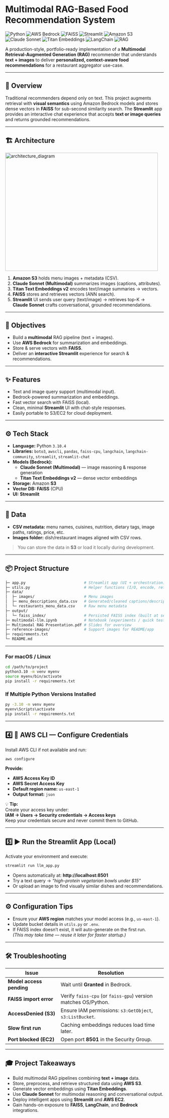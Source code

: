 # **Multimodal RAG-Based Food Recommendation System**

![Python](https://img.shields.io/badge/Python-3.10-blue)
![AWS Bedrock](https://img.shields.io/badge/AWS-Bedrock-orange)
![FAISS](https://img.shields.io/badge/VectorDB-FAISS-green)
![Streamlit](https://img.shields.io/badge/Frontend-Streamlit-red)
![Amazon S3](https://img.shields.io/badge/Storage-Amazon%20S3-lightgrey)
![Claude Sonnet](https://img.shields.io/badge/Model-Claude%20Sonnet-yellow)
![Titan Embeddings](https://img.shields.io/badge/Embeddings-Titan%20Text%20v2-purple)
![LangChain](https://img.shields.io/badge/Framework-LangChain-lightblue)
![RAG](https://img.shields.io/badge/Pipeline-Retrieval--Augmented--Generation-brown)

A production-style, portfolio-ready implementation of a **Multimodal Retrieval-Augmented Generation (RAG)** recommender that understands **text + images** to deliver **personalized, context-aware food recommendations** for a restaurant aggregator use-case.

---

## 🧠 Overview

Traditional recommenders depend only on text. This project augments retrieval with **visual semantics** using Amazon Bedrock models and stores dense vectors in **FAISS** for sub-second similarity search. The **Streamlit** app provides an interactive chat experience that accepts **text or image queries** and returns grounded recommendations.

---

## 🏗️ Architecture
<img width="485" height="375" alt="architecture_diagram" src="https://github.com/user-attachments/assets/8e5b810a-4f8d-4ba8-a350-bb58e2029ab2" />


1. **Amazon S3** holds menu images + metadata (CSV).  
2. **Claude Sonnet (Multimodal)** summarizes images (captions, attributes).  
3. **Titan Text Embeddings v2** encodes text/image summaries → vectors.  
4. **FAISS** stores and retrieves vectors (ANN search).  
5. **Streamlit** UI sends user query (text/image) → retrieves top-K →  
   **Claude Sonnet** crafts conversational, grounded recommendations.

---

## 🎯 Objectives

- Build a **multimodal** RAG pipeline (text + images).  
- Use **AWS Bedrock** for summarization and embeddings.  
- Store & serve vectors with **FAISS**.  
- Deliver an **interactive Streamlit** experience for search & recommendations.

---

## ✨ Features

- Text and image query support (multimodal input).  
- Bedrock-powered summarization and embeddings.  
- Fast vector search with FAISS (local).  
- Clean, minimal **Streamlit** UI with chat-style responses.  
- Easily portable to S3/EC2 for cloud deployment.

---

## ⚙️ Tech Stack

- **Language:** Python `3.10.4`  
- **Libraries:** `boto3`, `awscli`, `pandas`, `faiss-cpu`, `langchain`, `langchain-community`, `streamlit`, `streamlit-chat`  
- **Models (Bedrock):**  
  - **Claude Sonnet (Multimodal)** — image reasoning & response generation  
  - **Titan Text Embeddings v2** — dense vector embeddings  
- **Storage:** Amazon **S3**  
- **Vector DB:** **FAISS** (CPU)  
- **UI:** **Streamlit**

---

## 🧩 Data

- **CSV metadata:** menu names, cuisines, nutrition, dietary tags, image paths, ratings, price, etc.  
- **Images folder:** dish/restaurant images aligned with CSV rows.

> You can store the data in **S3** or load it locally during development.

---

## 📦 Project Structure

```bash
├─ app.py                          # Streamlit app (UI + orchestration)
├─ utils.py                        # Helper functions (I/O, encode, retrieve)
├─ data/
│  ├─ images/                      # Menu images
│  ├─ menu_descriptions_data.csv   # Generated/cleaned captions/descriptions
│  └─ restaurants_menu_data.csv    # Raw menu metadata
├─ output/
│  └─ faiss_index/                 # Persisted FAISS index (built at setup)
├─ multimodal-llm.ipynb            # Notebook (experiments / quick tests)
├─ Multimodal RAG Presentation.pdf # Slides for overview
├─ reference-images/               # Support images for README/app
├─ requirements.txt
└─ README.md
```
---

### **For macOS / Linux**
```bash
cd /path/to/project
python3.10 -m venv myenv
source myenv/bin/activate
pip install -r requirements.txt
```

### If Multiple Python Versions Installed
```bash
py -3.10 -m venv myenv
myenv\Scripts\activate
pip install -r requirements.txt
```
--- 

## 4️⃣ 🧰 **AWS CLI — Configure Credentials**

Install AWS CLI if not available and run:
```bash
aws configure
```

**Provide:**
- **AWS Access Key ID**  
- **AWS Secret Access Key**  
- **Default region name:** `us-east-1`  
- **Output format:** `json`  

💡 **Tip:**  
Create your access key under:  
**IAM → Users → Security credentials → Access keys**  
Keep your credentials secure and never commit them to GitHub.  

---

## 5️⃣ ▶️ **Run the Streamlit App (Local)**

Activate your environment and execute:

```bash
streamlit run llm_app.py
```

- Opens automatically at: **http://localhost:8501**  
- Try a text query → *“high-protein vegetarian bowls under $15”*  
- Or upload an image to find visually similar dishes and recommendations.  

---

## ⚙️ **Configuration Tips**

- Ensure your **AWS region** matches your model access (e.g., `us-east-1`).  
- Update bucket details in `utils.py` or `.env`.  
- If FAISS index doesn’t exist, it will auto-generate on the first run.  
  *(This may take time — reuse it later for faster startup.)*  

---

## 🛠️ **Troubleshooting**

| **Issue** | **Resolution** |
|------------|----------------|
| **Model access pending** | Wait until **Granted** in Bedrock. |
| **FAISS import error** | Verify `faiss-cpu` (or `faiss-gpu`) version matches OS/Python. |
| **AccessDenied (S3)** | Ensure IAM permissions: `s3:GetObject`, `s3:ListBucket`. |
| **Slow first run** | Caching embeddings reduces load time later. |
| **Port blocked (EC2)** | Open port **8501** in the Security Group. |

---

## 🎓 **Project Takeaways**

- Build multimodal RAG pipelines combining **text + image** data.  
- Store, preprocess, and retrieve structured data using **AWS S3**.  
- Generate vector embeddings using **Titan Embeddings**.  
- Use **Claude Sonnet** for multimodal reasoning and conversational output.  
- Deploy intelligent apps using **Streamlit** and **AWS EC2**.  
- Gain hands-on exposure to **FAISS**, **LangChain**, and **Bedrock** integrations.  

